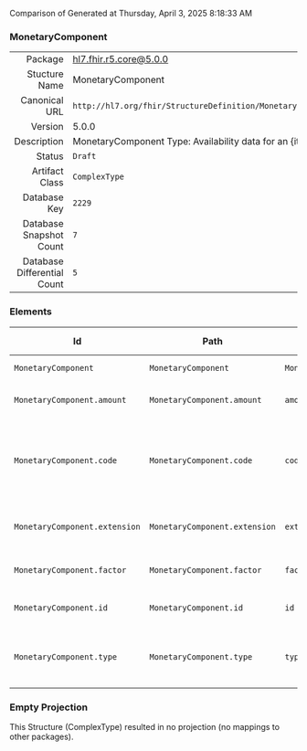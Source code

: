 Comparison of 
Generated at Thursday, April 3, 2025 8:18:33 AM

### MonetaryComponent

|      |     |
| ---: | --- |
| Package | hl7.fhir.r5.core@5.0.0 |
| Stucture Name | MonetaryComponent |
| Canonical URL | `http://hl7.org/fhir/StructureDefinition/MonetaryComponent` |
| Version | 5.0.0 |
| Description | MonetaryComponent Type: Availability data for an {item}. |
| Status | `Draft` |
| Artifact Class | `ComplexType` |
| Database Key | `2229` |
| Database Snapshot Count | `7` |
| Database Differential Count | `5` |

### Elements

| Id | Path | Name | Base Path | Short | Cardinality | Collated Type | Binding Strength | Binding Value Set |
| -- | ---- | ---- | --------- | ----- | ----------- | ------------- | ---------------- | ----------------- |
| `MonetaryComponent` | `MonetaryComponent` | `MonetaryComponent` | MonetaryComponent | Availability data for an {item} | 0..* | MonetaryComponent |  |  |
| `MonetaryComponent.amount` | `MonetaryComponent.amount` | `amount` | MonetaryComponent.amount | Explicit value amount to be used | 0..1 | Money |  |  |
| `MonetaryComponent.code` | `MonetaryComponent.code` | `code` | MonetaryComponent.code | Codes may be used to differentiate between kinds of taxes, surcharges, discounts etc. | 0..1 | CodeableConcept | `Example` |  |
| `MonetaryComponent.extension` | `MonetaryComponent.extension` | `extension` | Element.extension | Additional content defined by implementations | 0..* | Extension |  |  |
| `MonetaryComponent.factor` | `MonetaryComponent.factor` | `factor` | MonetaryComponent.factor | Factor used for calculating this component | 0..1 | decimal |  |  |
| `MonetaryComponent.id` | `MonetaryComponent.id` | `id` | Element.id | Unique id for inter-element referencing | 0..1 | id |  |  |
| `MonetaryComponent.type` | `MonetaryComponent.type` | `type` | MonetaryComponent.type | base \| surcharge \| deduction \| discount \| tax \| informational | 1..1 | code | `Required` | `http://hl7.org/fhir/ValueSet/price-component-type|5.0.0` |
### Empty Projection

This Structure (ComplexType) resulted in no projection (no mappings to other packages).

